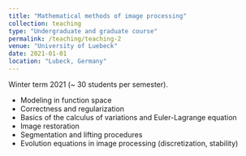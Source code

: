 ```yaml
---
title: "Mathematical methods of image processing"
collection: teaching
type: "Undergraduate and graduate course"
permalink: /teaching/teaching-2
venue: "University of Luebeck"
date: 2021-01-01
location: "Lubeck, Germany"
---
```


Winter term 2021 (~ 30 students per semester).

- Modeling in function space
- Correctness and regularization
- Basics of the calculus of variations and Euler-Lagrange equation
- Image restoration
- Segmentation and lifting procedures
- Evolution equations in image processing (discretization, stability)